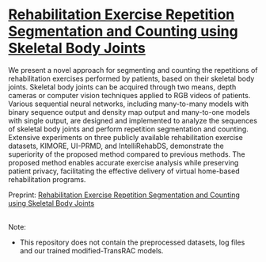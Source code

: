 # [Rehabilitation Exercise Repetition Segmentation and Counting using Skeletal Body Joints]([url](https://arxiv.org/abs/2304.09735))
We present a novel approach for segmenting
and counting the repetitions of rehabilitation exercises performed
by patients, based on their skeletal body joints. Skeletal body
joints can be acquired through two means, depth cameras or
computer vision techniques applied to RGB videos of patients.
Various sequential neural networks, including many-to-many
models with binary sequence output and density map output
and many-to-one models with single output, are designed and
implemented to analyze the sequences of skeletal body joints
and perform repetition segmentation and counting. Extensive
experiments on three publicly available rehabilitation exercise
datasets, KIMORE, UI-PRMD, and IntelliRehabDS, demonstrate
the superiority of the proposed method compared to previous
methods. The proposed method enables accurate exercise analysis
while preserving patient privacy, facilitating the effective delivery
of virtual home-based rehabilitation programs.

Preprint: [Rehabilitation Exercise Repetition Segmentation and Counting using Skeletal Body Joints]([url](https://arxiv.org/abs/2304.09735))


&nbsp;  
Note:  
* This repository does not contain the preprocessed datasets, log files and our trained modified-TransRAC models.
